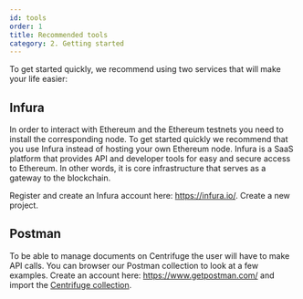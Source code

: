 ```yaml
---
id: tools
order: 1
title: Recommended tools
category: 2. Getting started
---
```


To get started quickly, we recommend using two services that will make your life easier:

## Infura
In order to interact with Ethereum and the Ethereum testnets you need to install the corresponding node. To get started quickly we recommend that you use Infura instead of hosting your own Ethereum node. Infura is a SaaS platform that provides API and developer tools for easy and secure access to Ethereum. In other words, it is core infrastructure that serves as a gateway to the blockchain. 

Register and create an Infura account here: https://infura.io/. Create a new project. 

## Postman
To be able to manage documents on Centrifuge the user will have to make API calls. You can browser our Postman collection to look at a few examples. Create an account here: https://www.getpostman.com/ and import the [Centrifuge collection](https://www.getpostman.com/collections/828cc6af5bc56642ba42).
